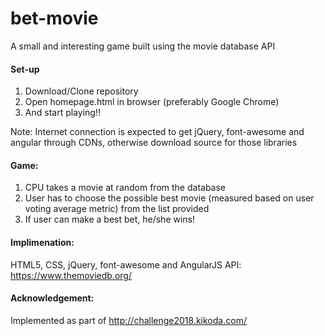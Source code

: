 # bet-movie
A small and interesting game built using the movie database API

#### Set-up
1. Download/Clone repository
2. Open homepage.html in browser (preferably Google Chrome)
3. And start playing!!

Note: Internet connection is expected to get jQuery, font-awesome and angular through CDNs, otherwise download source for those libraries

#### Game:
1. CPU takes a movie at random from the database
2. User has to choose the possible best movie (measured based on user voting average metric) from the list provided
3. If user can make a best bet, he/she wins! 


#### Implimenation:
HTML5, CSS, jQuery, font-awesome and AngularJS
API: https://www.themoviedb.org/

#### Acknowledgement:
Implemented as part of http://challenge2018.kikoda.com/
